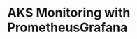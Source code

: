 # AKS Monitoring with PrometheusGrafana                                                                                                                                                                                                                
